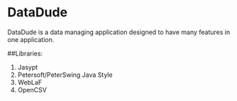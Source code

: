DataDude
=======
DataDude is a data managing application designed to have many features in one application.

##Libraries:
1. Jasypt
2. Petersoft/PeterSwing Java Style
3. WebLaF
4. OpenCSV
